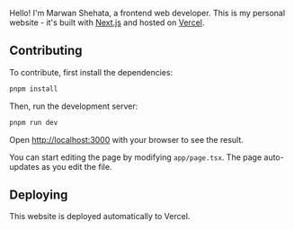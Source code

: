 <!-- # marwanshehata.com -->

Hello! I'm Marwan Shehata, a frontend web developer. This is my personal website - it's built with [Next.js](https://nextjs.org) and hosted on [Vercel](https://vercel.com).

## Contributing

To contribute, first install the dependencies:

```bash
pnpm install
```

Then, run the development server:

```bash
pnpm run dev
```

Open [http://localhost:3000](http://localhost:3000) with your browser to see the result.

You can start editing the page by modifying `app/page.tsx`. The page auto-updates as you edit the file.

## Deploying

This website is deployed automatically to Vercel.
